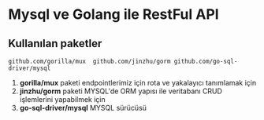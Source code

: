 # Mysql ve Golang ile RestFul API

## Kullanılan paketler

`
github.com/gorilla/mux 
github.com/jinzhu/gorm
github.com/go-sql-driver/mysql
`

1. **gorilla/mux** paketi endpointlerimiz için rota ve yakalayıcı tanımlamak için
2. **jinzhu/gorm** paketi MYSQL'de ORM yapısı ile veritabanı CRUD işlemlerini yapabilmek için
3. **go-sql-driver/mysql** MYSQL sürücüsü


